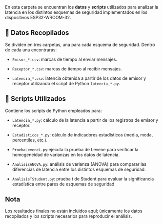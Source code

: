 En esta carpeta se encuentran los **datos** y **scripts** utilizados para analizar la latencia en los distintos esquemas de seguridad implementados en los dispositivos ESP32-WROOM-32.

## 📂 Datos Recopilados

Se dividen en tres carpetas, una para cada esquema de seguridad. Dentro de cada una encontrarás:

- `Emisor_*.csv`: marcas de tiempo al enviar mensajes.

- `Receptor_*.csv`: marcas de tiempo al recibir mensajes.

- `Latencia_*.csv`: latencia obtenida a partir de los datos de emisor y receptor utilizando el script de Python `latencia_*.py`.



## 📂 Scripts Utilizados

Contiene los scripts de Python empleados para:

- `Latencia_*.py`: cálculo de la latencia a partir de los registros de emisor y receptor.

- `Estadisticos_*.py`: cálculo de indicadores estadísticos (media, moda, percentiles, etc.).

- `PruebaLeveneL.py`:ejecuta la prueba de Levene para verificar la homogeneidad de varianzas en los datos de latencia.

- `AnalisisANOVA.py`: análisis de varianza (ANOVA) para comparar las diferencias de latencia entre los distintos esquemas de seguridad.

- `AnalisisTStudent.py`: prueba t de Student para evaluar la significancia estadística entre pares de esquemas de seguridad.


## Nota

Los resultados finales no están incluidos aquí; únicamente los datos recopilados y los scripts necesarios para reproducir el análisis.

